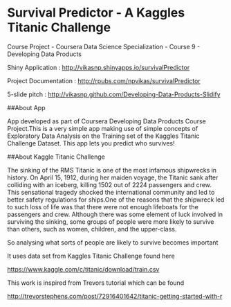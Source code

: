 # Survival Predictor - A Kaggles Titanic Challenge
Course Project - Coursera Data Science Specialization - Course 9 - Developing Data Products

Shiny Application : http://vikasnp.shinyapps.io/survivalPredictor

Project Documentation : http://rpubs.com/npvikas/survivalPredictor

5-slide pitch : http://vikasnp.github.com/Developing-Data-Products-Slidify

##About App

App developed as part of Coursera Developing Data Products Course Project.This is a very simple app making use of simple concepts of Exploratory Data Analysis on the Training set of the Kaggles Titanic Challenge Dataset. This app lets you predict who survives!

##About Kaggle Titanic Challenge

The sinking of the RMS Titanic is one of the most infamous shipwrecks in history. On April 15, 1912, during her maiden voyage, the Titanic sank after colliding with an iceberg, killing 1502 out of 2224 passengers and crew. This sensational tragedy shocked the international community and led to better safety regulations for ships.One of the reasons that the shipwreck led to such loss of life was that there were not enough lifeboats for the passengers and crew. Although there was some element of luck involved in surviving the sinking, some groups of people were more likely to survive than others, such as women, children, and the upper-class.

So analysing what sorts of people are likely to survive becomes important


It uses data set from Kaggles Titanic Challenge found here

https://www.kaggle.com/c/titanic/download/train.csv 

This work is inspired from Trevors tutorial which can be found

http://trevorstephens.com/post/72916401642/titanic-getting-started-with-r 
